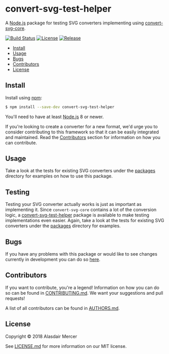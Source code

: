 # convert-svg-test-helper

A [Node.js](https://nodejs.org) package for testing SVG converters implementing using
[convert-svg-core](https://github.com/neocotic/convert-svg/tree/master/packages/convert-svg-core).

[![Build Status](https://img.shields.io/travis/neocotic/convert-svg/develop.svg?style=flat-square)](https://travis-ci.org/neocotic/convert-svg)
[![License](https://img.shields.io/github/license/neocotic/convert-svg.svg?style=flat-square)](https://github.com/neocotic/convert-svg/blob/master/LICENSE.md)
[![Release](https://img.shields.io/github/release/neocotic/convert-svg.svg?style=flat-square)](https://github.com/neocotic/convert-svg/tree/master/packages/convert-svg-test-helper)

* [Install](#install)
* [Usage](#usage)
* [Bugs](#bugs)
* [Contributors](#contributors)
* [License](#license)

## Install

Install using [npm](https://www.npmjs.com):

``` bash
$ npm install --save-dev convert-svg-test-helper
```

You'll need to have at least [Node.js](https://nodejs.org) 8 or newer.

If you're looking to create a converter for a new format, we'd urge you to consider contributing to this framework so
that it can be easily integrated and maintained. Read the [Contributors](#contributors) section for information on how
you can contribute.

## Usage

Take a look at the tests for existing SVG converters under the
[packages](https://github.com/neocotic/convert-svg/tree/master/packages) directory for examples on how to use this
package.

## Testing

Testing your SVG converter actually works is just as important as implementing it. Since `convert-svg-core` contains a
lot of the conversion logic, a
[convert-svg-test-helper](https://github.com/neocotic/convert-svg/packages/convert-svg-test-helper) package is available
to make testing implementations even easier. Again, take a look at the tests for existing SVG converters under the
[packages](https://github.com/neocotic/convert-svg/tree/master/packages) directory for examples.

## Bugs

If you have any problems with this package or would like to see changes currently in development you can do so
[here](https://github.com/neocotic/convert-svg/issues).

## Contributors

If you want to contribute, you're a legend! Information on how you can do so can be found in
[CONTRIBUTING.md](https://github.com/neocotic/convert-svg/blob/master/CONTRIBUTING.md). We want your suggestions and
pull requests!

A list of all contributors can be found in [AUTHORS.md](https://github.com/neocotic/convert-svg/blob/master/AUTHORS.md).

## License

Copyright © 2018 Alasdair Mercer

See [LICENSE.md](https://github.com/neocotic/convert-svg/raw/master/LICENSE.md) for more information on our MIT license.
